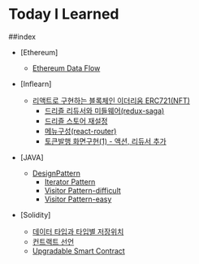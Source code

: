 # Today I Learned

##index   

- [Ethereum]
    - [Ethereum Data Flow](https://github.com/lhn1455/TIL/blob/main/Ethereum/Ethereum%20Data%20Flow.md)
- [Inflearn]
    - [리액트로 구현하는 블록체인 이더리움 ERC721(NFT)](https://github.com/lhn1455/TIL/tree/main/Inflearn/%EB%A6%AC%EC%95%A1%ED%8A%B8%EB%A1%9C%20%EA%B5%AC%ED%98%84%ED%95%98%EB%8A%94%20%EB%B8%94%EB%A1%9D%EC%B2%B4%EC%9D%B8%20%EC%9D%B4%EB%8D%94%EB%A6%AC%EC%9B%80%20ERC721(NFT))
        - [드리즐 리듀서와 미들웨어(redux-saga)](https://github.com/lhn1455/TIL/blob/main/Inflearn/%EB%A6%AC%EC%95%A1%ED%8A%B8%EB%A1%9C%20%EA%B5%AC%ED%98%84%ED%95%98%EB%8A%94%20%EB%B8%94%EB%A1%9D%EC%B2%B4%EC%9D%B8%20%EC%9D%B4%EB%8D%94%EB%A6%AC%EC%9B%80%20ERC721(NFT)/%EB%93%9C%EB%A6%AC%EC%A6%90%20%EB%A6%AC%EB%93%80%EC%84%9C%EC%99%80%20%EB%AF%B8%EB%93%A4%EC%9B%A8%EC%96%B4(redux-saga).md)
        - [드리즐 스토어 재설정](https://github.com/lhn1455/TIL/blob/main/Inflearn/%EB%A6%AC%EC%95%A1%ED%8A%B8%EB%A1%9C%20%EA%B5%AC%ED%98%84%ED%95%98%EB%8A%94%20%EB%B8%94%EB%A1%9D%EC%B2%B4%EC%9D%B8%20%EC%9D%B4%EB%8D%94%EB%A6%AC%EC%9B%80%20ERC721(NFT)/%EB%93%9C%EB%A6%AC%EC%A6%90%20%EC%8A%A4%ED%86%A0%EC%96%B4%20%EC%9E%AC%EC%84%A4%EC%A0%95.md)
        - [메뉴구성(react-router)](https://github.com/lhn1455/TIL/blob/main/Inflearn/%EB%A6%AC%EC%95%A1%ED%8A%B8%EB%A1%9C%20%EA%B5%AC%ED%98%84%ED%95%98%EB%8A%94%20%EB%B8%94%EB%A1%9D%EC%B2%B4%EC%9D%B8%20%EC%9D%B4%EB%8D%94%EB%A6%AC%EC%9B%80%20ERC721(NFT)/%EB%A9%94%EB%89%B4%EA%B5%AC%EC%84%B1(react-router).md)
        - [토큰발행 화면구현(1) - 액션, 리듀서 추가](https://github.com/lhn1455/TIL/blob/main/Inflearn/%EB%A6%AC%EC%95%A1%ED%8A%B8%EB%A1%9C%20%EA%B5%AC%ED%98%84%ED%95%98%EB%8A%94%20%EB%B8%94%EB%A1%9D%EC%B2%B4%EC%9D%B8%20%EC%9D%B4%EB%8D%94%EB%A6%AC%EC%9B%80%20ERC721(NFT)/%ED%86%A0%ED%81%B0%EB%B0%9C%ED%96%89%20%ED%99%94%EB%A9%B4%EA%B5%AC%ED%98%84(1)%20-%20%EC%95%A1%EC%85%98%2C%20%EB%A6%AC%EB%93%80%EC%84%9C%20%EC%B6%94%EA%B0%80.md)

- [JAVA]
    - [DesignPattern](https://github.com/lhn1455/TIL/tree/main/JAVA/DesignPattern)
        - [Iterator Pattern](https://github.com/lhn1455/TIL/blob/main/JAVA/DesignPattern/Iterator%20Pattern.md)
        - [Visitor Pattern-difficult](https://github.com/lhn1455/TIL/blob/main/JAVA/DesignPattern/Visitor%20pattern.md)
        - [Visitor Pattern-easy](https://github.com/lhn1455/TIL/blob/main/JAVA/DesignPattern/Visitor%20pattern-esay.md)
- [Solidity]
    - [데이터 타입과 타입별 저장위치](https://github.com/lhn1455/TIL/blob/main/Solidity/%EB%8D%B0%EC%9D%B4%ED%84%B0%20%ED%83%80%EC%9E%85%EA%B3%BC%20%ED%83%80%EC%9E%85%EB%B3%84%20%EC%A0%80%EC%9E%A5%EC%9C%84%EC%B9%98.md)
    - [컨트랙트 선언](https://github.com/lhn1455/TIL/blob/main/Solidity/%EC%BB%A8%ED%8A%B8%EB%9E%99%ED%8A%B8%20%EC%84%A0%EC%96%B8.md)
    - [Upgradable Smart Contract](https://github.com/lhn1455/TIL/blob/main/Solidity/Upgradable%20Smart%20Contract.md)

